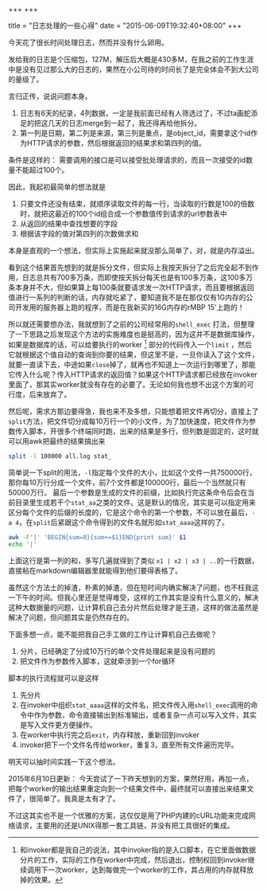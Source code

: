 +++
+++

title  = "日志处理的一些心得"
date = "2015-06-09T19:32:40+08:00"
+++

今天花了很长时间处理日志，然而并没有什么卵用。

发给我的日志是个压缩包，127M，解压后大概是430多M，在我之前的工作生涯中是没有见过那么大的日志的，果然在小公司待的时间长了是完全体会不到大公司的量级了。

言归正传，说说问题本身。

1. 日志有6天的纪录，4列数据，一定是我前面已经有人筛选过了，不过ta画蛇添足的把这几天的日志merge到一起了，我还得再给他拆分。
2. 第一列是日期，第二列是来源，第三列是重点，是object_id，需要拿这个id作为HTTP请求的参数，然后根据返回的结果求和第四列的值。

条件是这样的：
需要调用的接口是可以接受批处理请求的，而且一次接受的id数量不能超过100个。

因此，我起初最简单的想法就是

1. 只要文件还没有结束，就顺序读取文件的每一行，当读取的行数是100的倍数时，就把这最近的100个id组合成一个参数值传到请求的url参数表中
2. 从返回的结果中查找想要的字段
3. 根据该字段的值对第四列的次数做求和

本身是直观的一个想法，但实际上实施起来就没那么简单了，对，就是内存溢出。

看到这个结果首先想到的就是拆分文件，但实际上我按天拆分了之后完全起不到作用，日志总共有700多万条，而即使按天拆分每天也是有100多万条，这100多万条本身并不大，但如果算上每100条就要请求发一次HTTP请求，而且要根据返回值进行一系列的判断的话，内存就吃紧了，要知道我不是在那仅仅有1G内存的公司开发用的服务器上跑的程序，而是在我新买的16G内存的rMBP 15'上跑的！

所以就还需要想办法，我就想到了之前的公司经常用的`shell_exec` 打法，但整理了一下思路之后发现这个方法的实施难度也是挺高的，因为这并不是数据库操作，如果是数据库的话，可以给要执行的worker [^worker] 部分的代码传入一个`limit` ，然后它就根据这个值自动的查询到你要的结果，但这里不是，一旦你读入了这个文件，就要一直读下去，中途如果`close`掉了，就再也不知道上一次运行到哪里了，那能它传入什么呢？传入HTTP请求的返回值？如果这个HTTP请求都已经放在invoker里面了，那其实worker就没有存在的必要了。无论如何我也想不出这个方案的可行度，后来放弃了。

然后呢，需求方那边要得急，我也来不及多想，只能想着把文件再切分，直接上了`split`方法，把文件切分成每10万行一个的小文件，为了加快速度，把文件作为参数传入脚本，开很多个终端同时跑，出来的结果是多行，但列数是固定的，这时就可以用awk把最终的结果搞出来

```sh
split -l 100000 all.log stat_
```

简单说一下split的用法，`-l`指定每个文件的大小，比如这个文件一共750000行，那你每10万行分成一个文件，前7个文件都是100000行，最后一个当然就只有50000万行。
最后一个参数是生成的文件的前缀，比如执行完这条命令后会在当前目录里生成若干个`stat_aa`之类的文件。这是默认的情况，其实是可以指定用来区分每个文件的后缀的长度的，它是这个命令的第一个参数，不可以放在最后，`-a 4`，在`split`后紧跟这个命令得到的文件名就形如`stat_aaaa`这样的了。

```sh
awk -F'|' 'BEGIN{sum=0}{sum+=$1}END{print sum}' $1
echo '|'
```

上面这行是第一列的和，多写几遍就得到了类似
`x1 | x2 | x3 | ..`的一行数据，直接粘在markdown编辑器里就能得到他们要得表格了。

虽然这个方法土的掉渣，朴素的掉渣，但在短时间内确实解决了问题，也不枉我这一下午的时间。但我心里还是觉得难受，这样的工作其实是没有什么意义的，解决这种大数据量的问题，让计算机自己去分片然后处理才是王道，这样的做法虽然是解决了问题，但问题其实是仍然存在的。

下面多想一点，能不能把我自己手工做的工作让计算机自己去做呢？

1. 分片，已经确定了分成10万行的单个文件处理起来是没有问题的
2. 把文件作为参数传入脚本，这就牵涉到一个for循环

脚本的执行流程就可以是这样

1. 先分片
2. 在invoker中组织`stat_aaaa`这样的文件名，把文件传入用`shell_exec`调用的命令中作为参数，命令直接输出到标准输出，或者复杂一点可以写入文件，其实是写入文件更方便操作。
3. 在worker中执行完之后`exit`，内存释放，重新回到invoker
4. invoker把下一个文件名传给worker，重复3，直至所有文件遍历完毕。

明天可以抽时间实践一下这个想法。

2015年6月10日更新：
今天尝试了一下昨天想到的方案，果然好用，再加一点，把每个worker的输出结果重定向到一个结果文件中，最终就可以直接出来结果文件了，很简单了。我真是太有才了。

不过这其实也不是一个优雅的方案，这仅仅是用了PHP内建的cURL功能来完成网络请求，主要用的还是UNIX得那一套工具链，并没有把工具很好的集成。

[^worker]: 和invoker都是我自己的说法，其中invoker指的是入口脚本，在它里面做数据分片的工作，实际的工作在worker中完成，然后退出，控制权回到invoker继续调用下一次worker，达到每做完一个worker的工作，其占用的内存就释放掉的效果。

